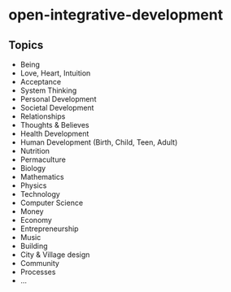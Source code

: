 open-integrative-development
============================

## Topics

* Being
* Love, Heart, Intuition
* Acceptance
* System Thinking
* Personal Development
* Societal Development
* Relationships
* Thoughts & Believes
* Health Development
* Human Development (Birth, Child, Teen, Adult)
* Nutrition
* Permaculture
* Biology
* Mathematics
* Physics
* Technology
* Computer Science
* Money
* Economy
* Entrepreneurship
* Music
* Building
* City & Village design
* Community
* Processes
* ...
